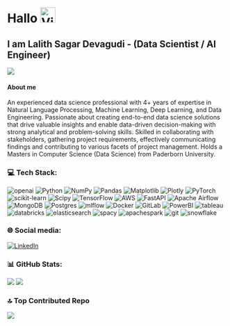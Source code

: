 # Hallo <img src="https://raw.githubusercontent.com/Tarikul-Islam-Anik/Animated-Fluent-Emojis/master/Emojis/Hand%20gestures/Victory%20Hand%20Light%20Skin%20Tone.png" alt="Victory Hand Light Skin Tone" width="35" height="35" />


## I am Lalith Sagar Devagudi - (Data Scientist / AI Engineer) 
<a href="https://github.com/Lalith-Sagar-Devagudi" target="_blank" rel="noreferrer"><img
src="https://img.shields.io/github/followers/Lalith-Sagar-Devagudi?logo=github&style=for-the-badge&color=90ee90&labelColor=1c1917" /></a>  


#### About me
An experienced data science professional with 4+ years of expertise in Natural Language Processing, Machine Learning, Deep Learning, and Data Engineering.
Passionate about creating end-to-end data science solutions that drive valuable insights and enable data-driven decision-making with strong analytical and
problem-solving skills. Skilled in collaborating with stakeholders, gathering project requirements, effectively communicating findings and contributing to various
facets of project management. Holds a Masters in Computer Science (Data Science) from Paderborn University.


### 💻 Tech Stack:
![openai](https://img.shields.io/badge/OpenAI-black?logo=openai)
![Python](https://img.shields.io/badge/python-3670A0?style=flat&logo=python&logoColor=ffdd54) 
![NumPy](https://img.shields.io/badge/numpy-%23013243.svg?style=flat&logo=numpy&logoColor=white) 
![Pandas](https://img.shields.io/badge/pandas-%23150458.svg?style=flat&logo=pandas&logoColor=white)
![Matplotlib](https://img.shields.io/badge/Matplotlib-%23ffffff.svg?style=flat&logo=Matplotlib&logoColor=black)
![Plotly](https://img.shields.io/badge/Plotly-%233F4F75.svg?style=flat&logo=plotly&logoColor=white) 
![PyTorch](https://img.shields.io/badge/PyTorch-%23EE4C2C.svg?style=flat&logo=PyTorch&logoColor=white) 
![scikit-learn](https://img.shields.io/badge/scikit--learn-%23F7931E.svg?style=flat&logo=scikit-learn&logoColor=white) 
![Scipy](https://img.shields.io/badge/SciPy-%230C55A5.svg?style=flat&logo=scipy&logoColor=%white) 
![TensorFlow](https://img.shields.io/badge/TensorFlow-%23FF6F00.svg?style=flat&logo=TensorFlow&logoColor=white)
![AWS](https://img.shields.io/badge/AWS-%23FF9900.svg?style=flat&logo=amazon-aws&logoColor=white) 
![FastAPI](https://img.shields.io/badge/FastAPI-005571?style=flat&logo=fastapi) 
![Apache Airflow](https://img.shields.io/badge/Apache%20Airflow-017CEE?style=flat&logo=Apache%20Airflow&logoColor=white) 
![MongoDB](https://img.shields.io/badge/MongoDB-%234ea94b.svg?style=flat&logo=mongodb&logoColor=white) 
![Postgres](https://img.shields.io/badge/postgres-%23316192.svg?style=flat&logo=postgresql&logoColor=white)
![mlflow](https://img.shields.io/badge/mlflow-%23d9ead3.svg?style=flat&logo=numpy&logoColor=blue) 
![Docker](https://img.shields.io/badge/docker-%230db7ed.svg?style=flat&logo=docker&logoColor=white) 
![GitLab](https://img.shields.io/badge/gitlab-blue?logo=gitlab) 
![PowerBI](https://img.shields.io/badge/PowerBI-yellow?logo=powerbi)
![tableau](https://img.shields.io/badge/Tableau-white?logo=tableau)
![databricks](https://img.shields.io/badge/Databricks-white?logo=databricks) 
![elasticsearch](https://img.shields.io/badge/Elasticsearch-black?logo=elasticsearch) 
![spacy](https://img.shields.io/badge/spaCy-lightblue?logo=spacy) 
![apachespark](https://img.shields.io/badge/PySpark-grey?logo=apachespark) 
![git](https://img.shields.io/badge/Git-grey?logo=git) 
![snowflake](https://img.shields.io/badge/Snowflake-grey?logo=snowflake) 






### 🌐 Social media:

[![LinkedIn](https://img.shields.io/badge/LinkedIn-%230077B5.svg?logo=linkedin&logoColor=white)](https://www.linkedin.com/in/lalith-sagar-devagudi-27644015a/)


### 📊 GitHub Stats:

![](https://github-readme-stats.vercel.app/api?username=Lalith-Sagar-Devagudi&theme=merko&hide_border=false&include_all_commits=true&count_private=true)
![](https://github-readme-stats.vercel.app/api/top-langs/?username=Lalith-Sagar-Devagudi&theme=dracula&hide_border=false&include_all_commits=true&count_private=true&layout=compact)

### 🔝 Top Contributed Repo
![](https://github-contributor-stats.vercel.app/api?username=Lalith-Sagar-Devagudi&limit=5&theme=dark&combine_all_yearly_contributions=true)









